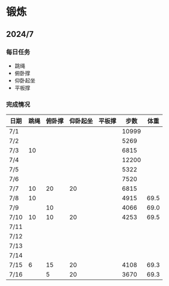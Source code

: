 # 锻炼
## 2024/7

### 每日任务
- 跳绳
- 俯卧撑
- 仰卧起坐
- 平板撑

### 完成情况
| 日期 | 跳绳 | 俯卧撑 | 仰卧起坐 | 平板撑 |   步数  |  体重  |
| --- | ---- | ------ | ------- | ------ | ------ | ------ |
| 7/1 |      |        |         |        |  10999  |       |
| 7/2 |      |        |         |        |   5269  |       |
| 7/3 |  10  |        |         |        |   6815  |       |
| 7/4 |      |        |         |        |  12200  |       |
| 7/5 |      |        |         |        |   5322  |       |
| 7/6 |      |        |         |        |   7520  |       |
| 7/7 |  10  |   20   |   20    |        |   6815  |       |
| 7/8 |  10  |        |         |        |   4915  |  69.5 |
| 7/9 |      |   10   |         |        |   4066  |  69.0 |
| 7/10|  10  |   10   |   20    |        |   4253  |  69.5 |
| 7/11|      |        |         |        |         |       |
| 7/12|      |        |         |        |         |       |
| 7/13|      |        |         |        |         |       |
| 7/14|      |        |         |        |         |       |
| 7/15|   6  |   15   |   20    |        |   4108  |  69.3 |
| 7/16|      |    5   |   20    |        |   3670  |  69.3 |